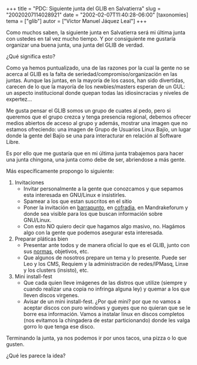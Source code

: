 +++
title = "PDC: Siguiente junta del GLIB en Salvatierra"
slug = "20020207114028921"
date = "2002-02-07T11:40:28-06:00"
[taxonomies]
tema = ["glib"]
autor = ["Víctor Manuel Jáquez Leal"]
+++

Como muchos saben, la siguiente junta en Salvatierra será mi última
junta con ustedes en tal vez mucho tiempo. Y por consiguiente me
gustaría organizar una buena junta, una junta del GLIB de verdad.

¿Qué significa esto?

<!-- more -->
Como ya hemos puntualizado, una de las razones por la cual la gente no
se acerca al GLIB es la falta de seriedad/compromiso/organización en las
juntas. Aunque las juntas, en la mayoría de los casos, han sido
divertidas, carecen de lo que la mayoría de los newbies/masters esperan
de un GUL: un aspecto institucional donde quepan todas las
idiosincracias y niveles de expertez...

Me gusta pensar el GLIB somos un grupo de cuates al pedo, pero si
queremos que el grupo crezca y tenga presencia regional, debemos ofrecer
medios abiertos de acceso al grupo y además, mostrar una imagen que no
estamos ofreciendo: una imagen de Grupo de Usuarios Linux Bajío, un
lugar donde la gente del Bajío se una para interacturar en relación al
Software Libre.

Es por ello que me gustaría que en mi última junta trabajemos para hacer
una junta chingona, una junta como debe de ser, abriendose a más gente.

Más específicamente propongo lo siguiente:

1. Invitaciones
   - Invitar personalmente a la gente que conozcamos y que sepamos
     esta interesada en GNU/Linux e insistirles.
   - Spamear a los que estan suscritos en el sitio
   - Poner la invitación en [barrapunto](http://barrapunto.com), en
     [cofradia](http://cofradia.org), en Mandrakeforum y donde sea
     visible para los que buscan información sobre GNU/Linux.
   - Con esto NO quiero decir que hagamos algo masivo, no. Hagámos
     algo con la gente que podemos asegurar esta interesada.
2. Preparar pláticas bien
   - Presentar ante todos y de manera oficial lo que es el GLIB, junto con sus
     [normas](http://glib.org.mx/article.php?story=2001050608204998), objetivos,
     etc.
   - Que algunos de nosotros prepare un tema y lo presente. Puede ser Leo y los
     CMS, Requiem y la administración de redes/IPMasq, Linxe y los clusters
     (insisto), etc.
3. Mini install-fest
   - Que cada quien lleve imágenes de las distros que utilize (siempre y cuando
     realizar una copia no infringa alguna ley) y quemar a los que lleven discos
     virgenes.
   - Avisar de un mini install-fest. ¿Por qué mini? por que no vamos a aceptar
     discos con puro windows y gueyes que no quieran que se le borre esa
     información. Vamos a instalar linux en discos completos (nos evitamos la
     chingadera de estar particionando) donde les valga gorro lo que tenga ese
     disco.

Terminando la junta, ya nos podemos ir por unos tacos, una pizza o lo
que gusten.

¿Qué les parece la idea?
